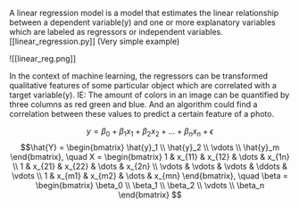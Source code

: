 A linear regression model is a model that estimates the linear relationship between a dependent variable(y) and one or more explanatory variables which are labeled as regressors or independent variables.
[[linear_regression.py]] (Very simple example)

![[linear_reg.png]]

In the context of machine learning, the regressors can be transformed qualitative features of some particular object which are correlated with a target variable(y). IE: The amount of colors in an image can be quantified by three columns as red green and blue. And an algorithm could find a correlation between these values to predict a certain feature of a photo.

$$y = \beta_0 + \beta_1 x_1 + \beta_2 x_2 + \dots + \beta_n x_n + \epsilon$$
$$\hat{Y} = \begin{bmatrix} \hat{y}_1 \\ \hat{y}_2 \\ \vdots \\ \hat{y}_m \end{bmatrix},
\quad
X = \begin{bmatrix} 
1 & x_{11} & x_{12} & \dots & x_{1n} \\ 
1 & x_{21} & x_{22} & \dots & x_{2n} \\ 
\vdots & \vdots & \vdots & \ddots & \vdots \\ 
1 & x_{m1} & x_{m2} & \dots & x_{mn} 
\end{bmatrix},
\quad
\beta = \begin{bmatrix} \beta_0 \\ \beta_1 \\ \beta_2 \\ \vdots \\ \beta_n \end{bmatrix}
$$
